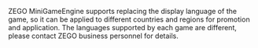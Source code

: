 ZEGO MiniGameEngine supports replacing the display language of the game, so it can be applied to different countries and regions for promotion and application. The languages supported by each game are different, please contact ZEGO business personnel for details.



